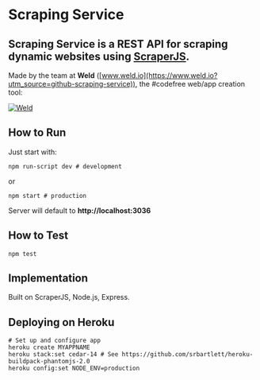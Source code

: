 # Scraping Service

**Scraping Service** is a REST API for scraping dynamic websites using [ScraperJS](https://github.com/ruipgil/scraperjs).
----------

Made by the team at **Weld** ([www.weld.io](https://www.weld.io?utm_source=github-scraping-service)), the #codefree web/app creation tool:

[![Weld](https://s3-eu-west-1.amazonaws.com/weld-social-and-blog/gif/weld_explained.gif?v2)](https://www.weld.io?utm_source=github-scraping-service)


## How to Run

Just start with:

	npm run-script dev # development

or

	npm start # production

Server will default to **http://localhost:3036**


## How to Test

	npm test


## Implementation

Built on ScraperJS, Node.js, Express.


## Deploying on Heroku

	# Set up and configure app
	heroku create MYAPPNAME
	heroku stack:set cedar-14 # See https://github.com/srbartlett/heroku-buildpack-phantomjs-2.0
	heroku config:set NODE_ENV=production
